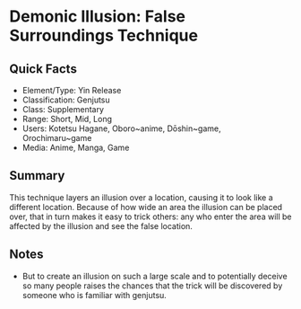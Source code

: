 # Demonic Illusion: False Surroundings Technique

## Quick Facts
- Element/Type: Yin Release
- Classification: Genjutsu
- Class: Supplementary
- Range: Short, Mid, Long
- Users: Kotetsu Hagane, Oboro~anime, Dōshin~game, Orochimaru~game
- Media: Anime, Manga, Game

## Summary
This technique layers an illusion over a location, causing it to look like a different location. Because of how wide an area the illusion can be placed over, that in turn makes it easy to trick others: any who enter the area will be affected by the illusion and see the false location.

## Notes
- But to create an illusion on such a large scale and to potentially deceive so many people raises the chances that the trick will be discovered by someone who is familiar with genjutsu.
